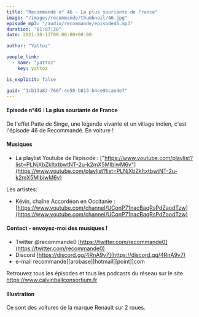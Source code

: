 ```yaml
---
title: "Recommandé n° 46 - La plus souriante de France"
image: "/images/recommande/thumbnail/46.jpg"
episode_mp3: "/audio/recommande/episode46.mp3"
duration: "01:07:28"
date: 2021-10-13T00:00:00+00:00

author: "Yattoz"

people_link: 
  - name: "yattoz"
    key: yattoz

is_explicit: false

guid: "1cb13a82-766f-4e50-b813-b4ce9bcae4e7"
---
```


<PodcastHeader/>

<!-- ECRIRE LA DESCRIPTION DE L'EPISODE SOUS CETTE LIGNE -->


#### Episode n°46 : La plus souriante de France

De l'effet Patte de Singe, une légende vivante et un village indien, c'est l'épisode 46 de Recommandé. En voiture !

#### Musiques

- La playlist Youtube de l’épisode : ["https://www.youtube.com/playlist?list=PLNjXbZkItxtbwtNT-2u-k2mX5MIbiwM6v"](https://www.youtube.com/playlist?list=PLNjXbZkItxtbwtNT-2u-k2mX5MIbiwM6v)

Les artistes:

- Kévin, chaîne Accordéon en Occitanie : [https://www.youtube.com/channel/UConP71nacBaqRsPdZaodTzw](https://www.youtube.com/channel/UConP71nacBaqRsPdZaodTzw)

#### Contact - envoyez-moi des musiques !

- Twitter @recommande0 [https://twitter.com/recommande0](https://twitter.com/recommande0)
- Discord [https://discord.gg/4RnA9v7](https://discord.gg/4RnA9v7)
- e-mail recommande[[arobase]]hotmail[[point]]com

Retrouvez tous les épisodes et tous les podcasts du réseau sur le site https://www.calvinballconsortium.fr

#### Illustration

Ce sont des voitures de la marque Renault sur 2 roues.

